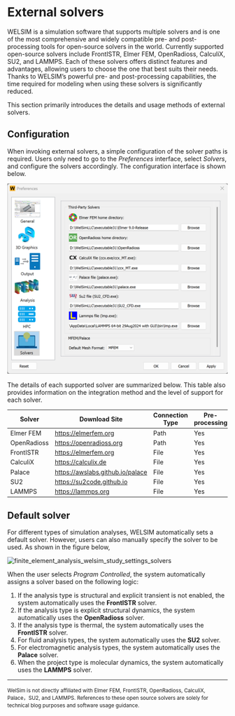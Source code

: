 # External solvers

WELSIM is a simulation software that supports multiple solvers and is one of the most comprehensive and widely compatible pre- and post-processing tools for open-source solvers in the world. Currently supported open-source solvers include FrontISTR, Elmer FEM, OpenRadioss, CalculiX, SU2, and LAMMPS. Each of these solvers offers distinct features and advantages, allowing users to choose the one that best suits their needs. Thanks to WELSIM’s powerful pre- and post-processing capabilities, the time required for modeling when using these solvers is significantly reduced.

This section primarily introduces the details and usage methods of external solvers.

## Configuration
When invoking external solvers, a simple configuration of the solver paths is required. Users only need to go to the *Preferences* interface, select *Solvers*, and configure the solvers accordingly. The configuration interface is shown below.

![finite_element_analysis_welsim_preferences_solvers](../img/welsim/welsim_preferences_solvers.png "welsim preferences solvers.")


The details of each supported solver are summarized below. This table also provides information on the integration method and the level of support for each solver.


| Solver | Download Site | Connection Type | Pre-processing | Post-processing |  
| --- | --- | --- | --- | --- | 
| Elmer FEM | https://elmerfem.org | Path | Yes | No |
| OpenRadioss | https://openradioss.org | Path | Yes | Yes |
| FrontISTR | https://elmerfem.org | File | Yes | Yes |
| CalculiX | https://calculix.de | File | Yes | No |
| Palace | https://awslabs.github.io/palace | File | Yes | Yes |
| SU2 | https://su2code.github.io | File | Yes | Yes |
| LAMMPS | https://lammps.org | File | Yes | No |


## Default solver
For different types of simulation analyses, WELSIM automatically sets a default solver. However, users can also manually specify the solver to be used. As shown in the figure below,


![finite_element_analysis_welsim_study_settings_solvers](../img/welsim/welsim_study_settings_solvers.png "welsim preferences solvers.")

When the user selects *Program Controlled*, the system automatically assigns a solver based on the following logic:

1. If the analysis type is structural and explicit transient is not enabled, the system automatically uses the **FrontISTR** solver.
2. If the analysis type is explicit structural dynamics, the system automatically uses the **OpenRadioss** solver.
3. If the analysis type is thermal, the system automatically uses the **FrontISTR** solver.
4. For fluid analysis types, the system automatically uses the **SU2** solver.
5. For electromagnetic analysis types, the system automatically uses the **Palace** solver.
6. When the project type is molecular dynamics, the system automatically uses the **LAMMPS** solver.


---
<small>
WelSim is not directly affiliated with Elmer FEM, FrontISTR, OpenRadioss, CalculiX, Palace，SU2, and LAMMPS. References to these open source solvers are solely for technical blog purposes and software usage guidance.
</small>